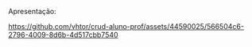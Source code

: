 Apresentação:

https://github.com/vhtor/crud-aluno-prof/assets/44590025/566504c6-2796-4009-8d6b-4d517cbb7540
